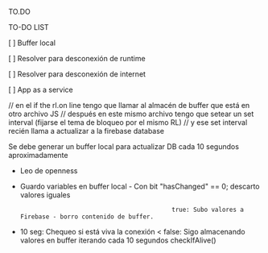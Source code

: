 TO.DO


TO-DO LIST

[ ]    Buffer local

[ ]    Resolver para desconexión de runtime

[ ]    Resolver para desconexión de internet

[ ]    App as a service


// en el if the rl.on line tengo que llamar al almacén de buffer que está en otro archivo JS
// después en este mismo archivo tengo que setear un set interval (fijarse el tema de bloqueo por el mismo RL)
// y ese set interval recién llama a actualizar a la firebase database 




Se debe generar un buffer local para actualizar DB cada 10 segundos aproximadamente

- Leo de openness 
- Guardo variables en buffer local          - Con bit "hasChanged" == 0; descarto valores iguales


                                                true: Subo valores a Firebase - borro contenido de buffer.
- 10 seg: Chequeo si está viva la conexión <
                                                false: Sigo almacenando valores en buffer iterando cada 10 segundos checkIfAlive() 